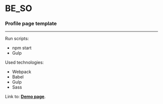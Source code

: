# BE_SO
### Profile page template

---

Run scripts:

* npm start
* Gulp

Used technologies:

* Webpack
* Babel
* Gulp
* Sass

Link to:
**[Demo page](bekqs.com)**.